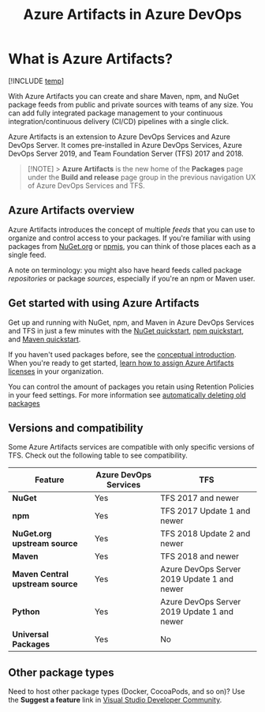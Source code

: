 ﻿---
title: Azure Artifacts in Azure DevOps
description: Overview of Azure Artifacts for hosting and sharing NuGet packages and npm modules with Azure DevOps Services or Azure DevOps Server
ms.assetid: 7F863543-2AFF-4726-A86A-4CF81DE98DCE
ms.technology: devops-artifacts
ms.topic: overview
ms.date: 01/31/2018
monikerRange: ">= tfs-2017"
---

# What is Azure Artifacts?

[!INCLUDE [temp](../includes/version-tfs-2017-through-vsts.md)]

With Azure Artifacts you can create and share Maven, npm, and NuGet package feeds from public and private sources with teams of any size. You can
add fully integrated package management to your continuous integration/continuous delivery (CI/CD) pipelines with a single click.

Azure Artifacts is an extension to Azure DevOps Services and Azure DevOps Server. It comes pre-installed in Azure DevOps Services, Azure DevOps Server 2019, and Team Foundation Server (TFS) 2017 and 2018.

> [!NOTE] > **Azure Artifacts** is the new home of the **Packages** page under the **Build and release** page group in the previous navigation UX of Azure DevOps Services and TFS.

## Azure Artifacts overview

Azure Artifacts introduces the concept of multiple _feeds_ that you can use to organize and control access to your packages. If you're familiar with using packages from [NuGet.org](https://www.nuget.org) or [npmjs](https://www.npmjs.com), you can think of those places each as a single feed.

A note on terminology: you might also have heard feeds called package _repositories_ or package _sources_, especially if you're an npm or Maven user.

## Get started with using Azure Artifacts

Get up and running with NuGet, npm, and Maven in Azure DevOps Services and TFS in just a few minutes with the [NuGet quickstart](get-started-nuget.md), [npm quickstart](get-started-npm.md), and [Maven quickstart](get-started-maven.md).

If you haven't used packages before, see the [conceptual introduction](artifacts-key-concepts.md). When you're ready to get started, [learn how to assign Azure Artifacts licenses](start-using-azure-artifacts.md) in your organization.

You can control the amount of packages you retain using Retention Policies in your feed settings. For more information see [automatically deleting old packages](./how-to/delete-and-recover-packages.md#automatically-delete-old-package-versions-with-retention-policies)

<a name="versions-compatibility"></a>

## Versions and compatibility

Some Azure Artifacts services are compatible with only specific versions of TFS. Check out the following table to see compatibility.

| Feature                           | Azure DevOps Services | TFS                                         |
| --------------------------------- | --------------------- | ------------------------------------------- |
| **NuGet**                         | Yes                   | TFS 2017 and newer                          |
| **npm**                           | Yes                   | TFS 2017 Update 1 and newer                 |
| **NuGet.org upstream source**     | Yes                   | TFS 2018 Update 2 and newer                 |
| **Maven**                         | Yes                   | TFS 2018 and newer                          |
| **Maven Central upstream source** | Yes                   | Azure DevOps Server 2019 Update 1 and newer |
| **Python**                        | Yes                   | Azure DevOps Server 2019 Update 1 and newer |
| **Universal Packages**            | Yes                   | No                                          |

## Other package types

Need to host other package types (Docker, CocoaPods, and so on)? Use the **Suggest a feature** link in [Visual Studio Developer Community](https://developercommunity.visualstudio.com/spaces/8/index.html).
